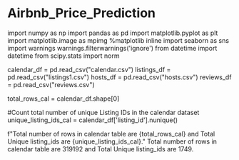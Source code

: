 # Airbnb_Price_Prediction
import numpy as np
import pandas as pd
import matplotlib.pyplot as plt
import matplotlib.image as mpimg
%matplotlib inline
import seaborn as sns
import warnings
warnings.filterwarnings('ignore')
from datetime import datetime
from scipy.stats import norm


calendar_df = pd.read_csv("calendar.csv")
listings_df = pd.read_csv("listings1.csv")
hosts_df = pd.read_csv("hosts.csv")
reviews_df = pd.read_csv("reviews.csv")

total_rows_cal = calendar_df.shape[0]

#Count total number of unique Listing IDs in the calendar dataset
unique_listing_ids_cal = calendar_df['listing_id'].nunique()

f"Total number of rows in calendar table are {total_rows_cal} and Total Unique listing_ids are {unique_listing_ids_cal}."
Total number of rows in calendar table are 319192 and Total Unique listing_ids are 1749.
